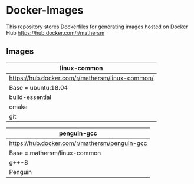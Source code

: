 # Docker-Images

This repository stores Dockerfiles for generating images hosted on Docker Hub
https://hub.docker.com/r/mathersm

## Images

| linux-common |
|---|
| https://hub.docker.com/r/mathersm/linux-common/ |
| Base = ubuntu:18.04 |
| build-essential |
| cmake |
| git |

| penguin-gcc |
|---|
| https://hub.docker.com/r/mathersm/penguin-gcc |
| Base = mathersm/linux-common |
| g++-8 |
| Penguin |

